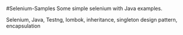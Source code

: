 #Selenium-Samples
Some simple selenium with Java examples.

Selenium, Java, Testng, lombok, inheritance, singleton design pattern, encapsulation